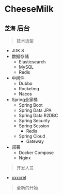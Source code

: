# CheeseMilk

## `芝海` 后台

> 技术选型
- JDK 8
- 数据存储
  - Elasticsearch
  - MySQL
  - Redis
- 中间件
  - Dubbo
  - Rocketmq
  - Nacos
- Spring全家桶
  - Spring Boot
  - Spring Data JPA
  - Spring Data R2DBC
  - Spring Security
  - Spring Session
    - Redis
  - Spring Cloud
    - Gateway
- 部署
  - Docker Compose
  - Nginx

> 开发人员   
- [xxxcrel](https://github.com/xxxcrel)

> 全新的开始
